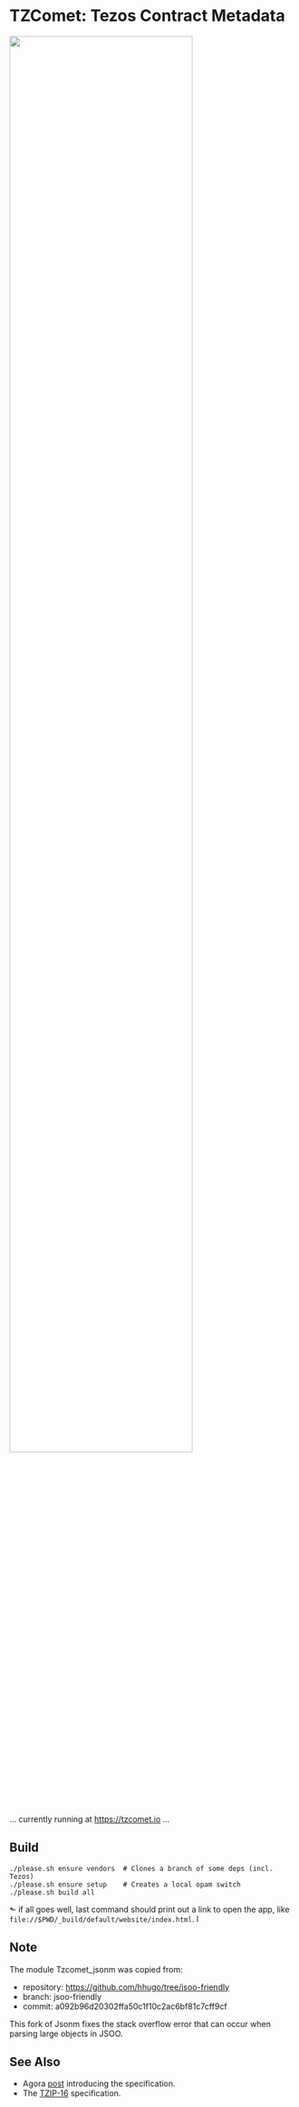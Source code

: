 # TZComet: Tezos Contract Metadata

<div><a href="https://user-images.githubusercontent.com/617111/97904884-235dd900-1d0f-11eb-9aae-28e60eb0af15.gif"><img
 width="80%"
  src="https://user-images.githubusercontent.com/617111/97904884-235dd900-1d0f-11eb-9aae-28e60eb0af15.gif"
></a></div>

… currently running at <https://tzcomet.io> …

## Build

    ./please.sh ensure vendors  # Clones a branch of some deps (incl. Tezos)
    ./please.sh ensure setup    # Creates a local opam switch
    ./please.sh build all

⬑ if all goes well, last command should print out a link to open the app, like
`file://$PWD/_build/default/website/index.html`. l


## Note

The module Tzcomet_jsonm was copied from:

- repository: <https://github.com/hhugo/tree/jsoo-friendly>
- branch: jsoo-friendly
- commit: a092b96d20302ffa50c1f10c2ac6bf81c7cff9cf

This fork of Jsonm fixes the stack overflow error that can occur when parsing large objects in JSOO.


## See Also

- Agora [post](https://forum.tezosagora.org/t/contract-metadata-on-tezos/2258)
  introducing the specification.
- The
  [TZIP-16](https://gitlab.com/tzip/tzip/-/blob/master/proposals/tzip-16/tzip-16.md)
  specification.
